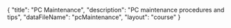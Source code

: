 {
	"title": "PC Maintenance",
	"description": "PC maintenance procedures and tips",
	"dataFileName": "pcMaintenance",
	"layout": "course"
}